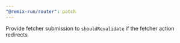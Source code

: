 ```yaml
---
"@remix-run/router": patch
---
```


Provide fetcher submission to `shouldRevalidate` if the fetcher action redirects
